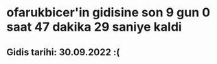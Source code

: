 # ofarukbicer'in gidisine son 9 gun 0 saat 47 dakika 29 saniye kaldi

## Gidis tarihi: 30.09.2022 :(